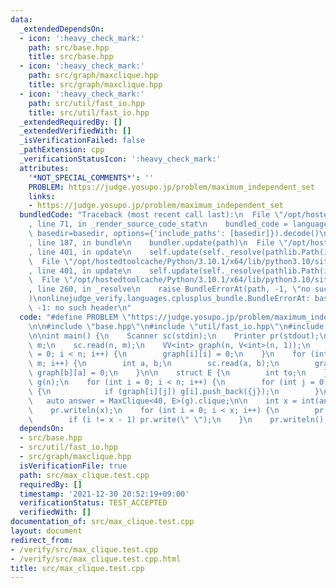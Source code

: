 ```yaml
---
data:
  _extendedDependsOn:
  - icon: ':heavy_check_mark:'
    path: src/base.hpp
    title: src/base.hpp
  - icon: ':heavy_check_mark:'
    path: src/graph/maxclique.hpp
    title: src/graph/maxclique.hpp
  - icon: ':heavy_check_mark:'
    path: src/util/fast_io.hpp
    title: src/util/fast_io.hpp
  _extendedRequiredBy: []
  _extendedVerifiedWith: []
  _isVerificationFailed: false
  _pathExtension: cpp
  _verificationStatusIcon: ':heavy_check_mark:'
  attributes:
    '*NOT_SPECIAL_COMMENTS*': ''
    PROBLEM: https://judge.yosupo.jp/problem/maximum_independent_set
    links:
    - https://judge.yosupo.jp/problem/maximum_independent_set
  bundledCode: "Traceback (most recent call last):\n  File \"/opt/hostedtoolcache/Python/3.10.1/x64/lib/python3.10/site-packages/onlinejudge_verify/documentation/build.py\"\
    , line 71, in _render_source_code_stat\n    bundled_code = language.bundle(stat.path,\
    \ basedir=basedir, options={'include_paths': [basedir]}).decode()\n  File \"/opt/hostedtoolcache/Python/3.10.1/x64/lib/python3.10/site-packages/onlinejudge_verify/languages/cplusplus.py\"\
    , line 187, in bundle\n    bundler.update(path)\n  File \"/opt/hostedtoolcache/Python/3.10.1/x64/lib/python3.10/site-packages/onlinejudge_verify/languages/cplusplus_bundle.py\"\
    , line 401, in update\n    self.update(self._resolve(pathlib.Path(included), included_from=path))\n\
    \  File \"/opt/hostedtoolcache/Python/3.10.1/x64/lib/python3.10/site-packages/onlinejudge_verify/languages/cplusplus_bundle.py\"\
    , line 401, in update\n    self.update(self._resolve(pathlib.Path(included), included_from=path))\n\
    \  File \"/opt/hostedtoolcache/Python/3.10.1/x64/lib/python3.10/site-packages/onlinejudge_verify/languages/cplusplus_bundle.py\"\
    , line 260, in _resolve\n    raise BundleErrorAt(path, -1, \"no such header\"\
    )\nonlinejudge_verify.languages.cplusplus_bundle.BundleErrorAt: base.hpp: line\
    \ -1: no such header\n"
  code: "#define PROBLEM \"https://judge.yosupo.jp/problem/maximum_independent_set\"\
    \n\n#include \"base.hpp\"\n#include \"util/fast_io.hpp\"\n#include \"graph/maxclique.hpp\"\
    \n\nint main() {\n    Scanner sc(stdin);\n    Printer pr(stdout);\n\n    int n,\
    \ m;\n    sc.read(n, m);\n    VV<int> graph(n, V<int>(n, 1));\n    for (int i\
    \ = 0; i < n; i++) {\n        graph[i][i] = 0;\n    }\n    for (int i = 0; i <\
    \ m; i++) {\n        int a, b;\n        sc.read(a, b);\n        graph[a][b] =\
    \ graph[b][a] = 0;\n    }\n\n    struct E {\n        int to;\n    };\n    VV<E>\
    \ g(n);\n    for (int i = 0; i < n; i++) {\n        for (int j = 0; j < n; j++)\
    \ {\n            if (graph[i][j]) g[i].push_back({j});\n        }\n    }\n\n \
    \   auto answer = MaxClique<40, E>(g).clique;\n\n    int x = int(answer.size());\n\
    \    pr.writeln(x);\n    for (int i = 0; i < x; i++) {\n        pr.write(answer[i]);\n\
    \        if (i != x - 1) pr.write(\" \");\n    }\n    pr.writeln();\n}\n"
  dependsOn:
  - src/base.hpp
  - src/util/fast_io.hpp
  - src/graph/maxclique.hpp
  isVerificationFile: true
  path: src/max_clique.test.cpp
  requiredBy: []
  timestamp: '2021-12-30 20:52:19+09:00'
  verificationStatus: TEST_ACCEPTED
  verifiedWith: []
documentation_of: src/max_clique.test.cpp
layout: document
redirect_from:
- /verify/src/max_clique.test.cpp
- /verify/src/max_clique.test.cpp.html
title: src/max_clique.test.cpp
---
```

